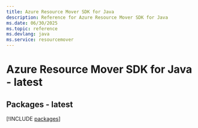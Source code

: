 ```yaml
---
title: Azure Resource Mover SDK for Java
description: Reference for Azure Resource Mover SDK for Java
ms.date: 06/30/2025
ms.topic: reference
ms.devlang: java
ms.service: resourcemover
---
```

# Azure Resource Mover SDK for Java - latest
## Packages - latest
[!INCLUDE [packages](resource-mover-index.md)]